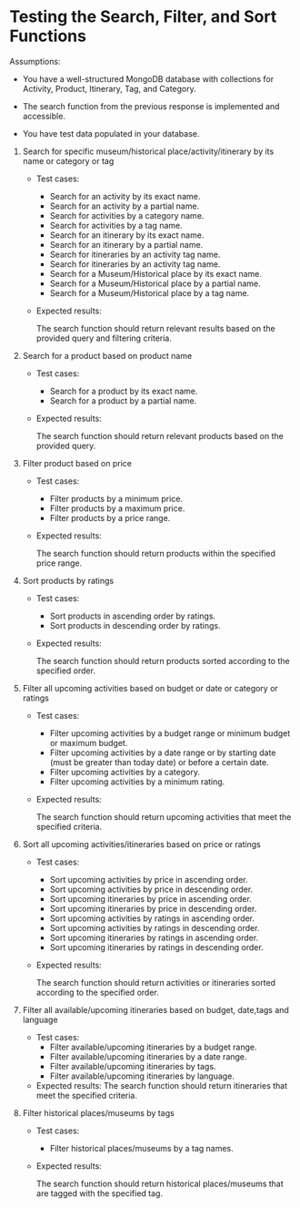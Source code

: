 # Testing the Search, Filter, and Sort Functions

Assumptions:

- You have a well-structured MongoDB database with collections for Activity, Product, Itinerary, Tag, and Category.

- The search function from the previous response is implemented and accessible.

- You have test data populated in your database.

1. Search for specific museum/historical place/activity/itinerary by its name or category or tag

    - Test cases:
        - Search for an activity by its exact name.
        - Search for an activity by a partial name.
        - Search for activities by a category name.
        - Search for activities by a tag name.
        - Search for an itinerary by its exact name.
        - Search for an itinerary by a partial name.
        - Search for itineraries by an activity tag name.
        - Search for itineraries by an activity tag name.
        - Search for a Museum/Historical place by its exact name.
        - Search for a Museum/Historical place by a partial name.
        - Search for a Museum/Historical place by a tag name.
    - Expected results:

        The search function should return relevant results based on the provided query and filtering criteria.

2. Search for a product based on product name

    - Test cases:
        - Search for a product by its exact name.
        - Search for a product by a partial name.
    - Expected results:

        The search function should return relevant products based on the provided query.

3. Filter product based on price

    - Test cases:
        - Filter products by a minimum price.
        - Filter products by a maximum price.
        - Filter products by a price range.
    - Expected results:

        The search function should return products within the specified price range.

4. Sort products by ratings

    - Test cases:
        - Sort products in ascending order by ratings.
        - Sort products in descending order by ratings.
    - Expected results:

        The search function should return products sorted according to the specified order.

5. Filter all upcoming activities based on budget or date or category or ratings

    - Test cases:
        - Filter upcoming activities by a budget range or minimum budget or maximum budget.
        - Filter upcoming activities by a date range or by starting date (must be greater than today date) or before a certain date.
        - Filter upcoming activities by a category.
        - Filter upcoming activities by a minimum rating.
    - Expected results:

        The search function should return upcoming activities that meet the specified criteria.

6. Sort all upcoming activities/itineraries based on price or ratings

    - Test cases:
        - Sort upcoming activities by price in ascending order.
        - Sort upcoming activities by price in descending order.
        - Sort upcoming itineraries by price in ascending order.
        - Sort upcoming itineraries by price in descending order.
        - Sort upcoming activities by ratings in ascending order.
        - Sort upcoming activities by ratings in descending order.
        - Sort upcoming itineraries by ratings in ascending order.
        - Sort upcoming itineraries by ratings in descending order.
    - Expected results:

        The search function should return activities or itineraries sorted according to the specified order.

7. Filter all available/upcoming itineraries based on budget, date,tags and language

    - Test cases:
        - Filter available/upcoming itineraries by a budget range.
        - Filter available/upcoming itineraries by a date range.
        - Filter available/upcoming itineraries by tags.
        - Filter available/upcoming itineraries by language.
    - Expected results:
      The search function should return itineraries that meet the specified criteria.

8. Filter historical places/museums by tags

    - Test cases:
        - Filter historical places/museums by a tag names.
    - Expected results:

        The search function should return historical places/museums that are tagged with the specified tag.
